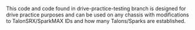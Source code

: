 This code and code found in drive-practice-testing branch is designed for drive practice purposes and can be used on any chassis with modifications to TalonSRX/SparkMAX IDs and how many Talons/Sparks are established.
